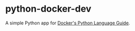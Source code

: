 # python-docker-dev

A simple Python app for [Docker's Python Language Guide](https://docs.docker.com/language/python).


